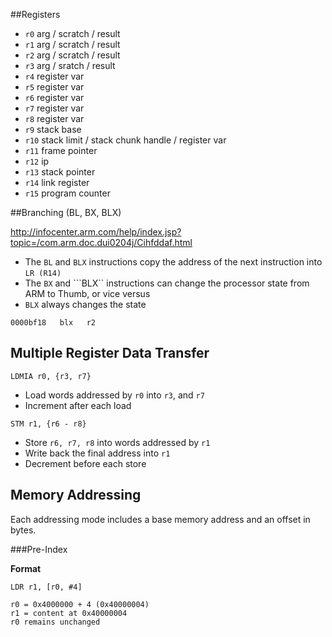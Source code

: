 ##Registers

- ```r0```  arg / scratch / result
- ```r1```  arg / scratch / result
- ```r2```  arg / scratch / result
- ```r3```  arg / sratch  / result
- ```r4```  register var
- ```r5```  register var
- ```r6```  register var
- ```r7```  register var
- ```r8```  register var
- ```r9```  stack base
- ```r10``` stack limit / stack chunk handle / register var
- ```r11``` frame pointer
- ```r12``` ip
- ```r13``` stack pointer
- ```r14``` link register
- ```r15``` program counter

##Branching (BL, BX, BLX) 

http://infocenter.arm.com/help/index.jsp?topic=/com.arm.doc.dui0204j/Cihfddaf.html

- The ```BL``` and ```BLX``` instructions copy the address of the next instruction into ```LR (R14)```
- The ```BX``` and ```BLX`` instructions can change the processor state from ARM to Thumb, or vice versus
- ```BLX``` always changes the state

```0000bf18   blx   r2```

## Multiple Register Data Transfer

```LDMIA r0, {r3, r7}```

- Load words addressed by ```r0``` into ```r3```, and ```r7```
- Increment after each load

```STM r1, {r6 - r8}```

- Store ``r6, r7, r8`` into words addressed by ```r1```
- Write back the final address into ```r1```
- Decrement before each store


## Memory Addressing

Each addressing mode includes a base memory address and an offset in bytes.

###Pre-Index

**Format**

```
LDR r1, [r0, #4]

r0 = 0x4000000 + 4 (0x40000004)
r1 = content at 0x40000004
r0 remains unchanged

```

